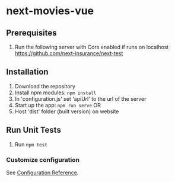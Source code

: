 # next-movies-vue

## Prerequisites
1. Run the following server with Cors enabled if runs on localhost
   https://github.com/next-insurance/next-test

## Installation
1. Download the repository
2. Install npm modules: `npm install`
3. In 'configuration.js' set 'apiUrl' to the url of the server
3. Start up the app: `npm run serve`
OR
1. Host 'dist' folder (built version) on website

## Run Unit Tests
1. Run `npm test`

### Customize configuration
See [Configuration Reference](https://cli.vuejs.org/config/).
